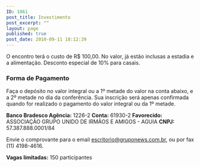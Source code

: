 ```yaml
---
ID: 1061
post_title: Investimento
post_excerpt: ""
layout: page
published: true
post_date: 2010-09-11 18:12:39
---
```

O encontro terá o custo de R$ 100,00. No valor, já estão inclusas a estadia e a alimentação. Desconto especial de 10% para casais.
<h3><strong>Forma de Pagamento</strong></h3>
Faça o depósito no valor integral ou a 1º metade do valor na conta abaixo, e a 2º metade no dia da conferência. Sua inscrição será apenas confirmada quando for realizado o pagamento do valor integral ou da 1º metade.

<strong>Banco Bradesco
Agência:</strong> 1226-2
<strong>Conta:</strong> 61930-2
<strong>Favorecido:</strong> ASSOCIAÇÃO GRUPO UNIDO DE IRMÃOS E AMIGOS - AGUIA
<strong>CNPJ:</strong>﻿﻿ 57.387.888.0001/84

Envie o comprovante para o email <a href="mailto:escritorio@gruponews.com.br">escritorio@gruponews.com.br</a>, ou por fax (11) 4198-4616.

<strong>Vagas limitadas:</strong> 150 participantes
